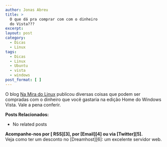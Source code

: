 ```yaml
---
author: Jonas Abreu
title: >
  O que dá pra comprar com com o dinheiro
  do Vista???
excerpt:
layout: post
category:
  - Dicas
  - Linux
tags:
  - Dicas
  - Linux
  - Ubuntu
  - vista
  - windows
post_format: [ ]
---
```

O blog [Na Mira do Linux][1] publicou diversas coisas que podem ser compradas com o dinheiro que você gastaria na edição Home do Windows Vista. Vale a pena conferir.

**Posts Relacionados:** 
*   No related posts









**Acompanhe-nos por [ RSS][3], por [Email][4] ou via [Twitter][5].**  
Veja como ter um desconto no [Dreamhost][6]: um excelente servidor web.

 [1]: http://my.opera.com/angelight/blog/2007/03/11/o-que-pode-ser-comprado-com-o-dinheiro-do-windows-vista
 [2]: https://twitter.com/share




